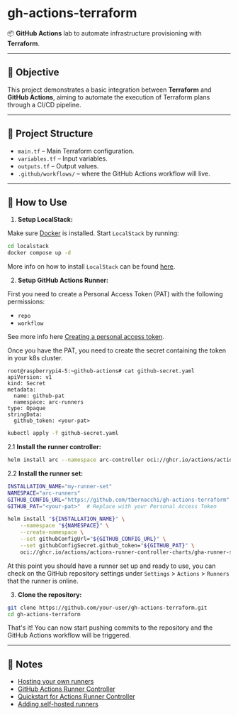 # gh-actions-terraform

📦 **GitHub Actions** lab to automate infrastructure provisioning with **Terraform**.

---

## 📌 Objective

This project demonstrates a basic integration between **Terraform** and **GitHub Actions**, aiming to automate the execution of Terraform plans through a CI/CD pipeline.

---

## 📁 Project Structure

- `main.tf` – Main Terraform configuration.
- `variables.tf` – Input variables.
- `outputs.tf` – Output values.
- `.github/workflows/` – where the GitHub Actions workflow will live.

---

## 🚀 How to Use

1. **Setup LocalStack:**

Make sure [Docker](https://docs.docker.com/get-docker/) is installed. Start `LocalStack` by running:

```bash
cd localstack
docker compose up -d
```
More info on how to install `LocalStack` can be found [here](https://docs.localstack.cloud/getting-started/installation/).

2. **Setup GitHub Actions Runner:**

First you need to create a Personal Access Token (PAT) with the following permissions:

- `repo`
- `workflow`

See more info here [Creating a personal access token](https://docs.github.com/en/authentication/keeping-your-account-and-data-secure/managing-your-personal-access-tokens#creating-a-personal-access-token-classic).

Once you have the PAT, you need to create the secret containing the token in your k8s cluster.

```
root@raspberrypi4-5:~github-actions# cat github-secret.yaml
apiVersion: v1
kind: Secret
metadata:
  name: github-pat
  namespace: arc-runners
type: Opaque
stringData:
  github_token: <your-pat>
```

```bash
kubectl apply -f github-secret.yaml
```

2.1 **Install the runner controller:**

```bash
helm install arc --namespace arc-controller oci://ghcr.io/actions/actions-runner-controller-charts/gha-runner-scale-set-controller
```

2.2 **Install the runner set:**

```bash
INSTALLATION_NAME="my-runner-set"
NAMESPACE="arc-runners"
GITHUB_CONFIG_URL="https://github.com/tbernacchi/gh-actions-terraform"  # Replace with your repository URL
GITHUB_PAT="<your-pat>"  # Replace with your Personal Access Token
```

```bash
helm install "${INSTALLATION_NAME}" \
    --namespace "${NAMESPACE}" \
    --create-namespace \
    --set githubConfigUrl="${GITHUB_CONFIG_URL}" \
    --set githubConfigSecret.github_token="${GITHUB_PAT}" \
    oci://ghcr.io/actions/actions-runner-controller-charts/gha-runner-scale-set
```

At this point you should have a runner set up and ready to use, you can check on the GitHub repository settings under `Settings` > `Actions` > `Runners` that the runner is online.

3. **Clone the repository:**

```bash
git clone https://github.com/your-user/gh-actions-terraform.git
cd gh-actions-terraform
```

That's it! You can now start pushing commits to the repository and the GitHub Actions workflow will be triggered.

---

## 📝 Notes

- [Hosting your own runners](https://docs.github.com/en/actions/hosting-your-own-runners)
- [GitHub Actions Runner Controller](https://github.com/actions/actions-runner-controller)
- [Quickstart for Actions Runner Controller](https://docs.github.com/en/actions/hosting-your-own-runners/managing-self-hosted-runners-with-actions-runner-controller/quickstart-for-actions-runner-controller)
- [Adding self-hosted runners](https://docs.github.com/en/actions/hosting-your-own-runners/managing-self-hosted-runners/adding-self-hosted-runners)
